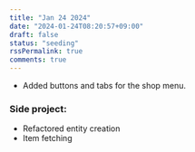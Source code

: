 ```yaml
---
title: "Jan 24 2024"
date: "2024-01-24T08:20:57+09:00"
draft: false
status: "seeding"
rssPermalink: true
comments: true
---
```

- Added buttons and tabs for the shop menu.

### Side project:
- Refactored entity creation
- Item fetching